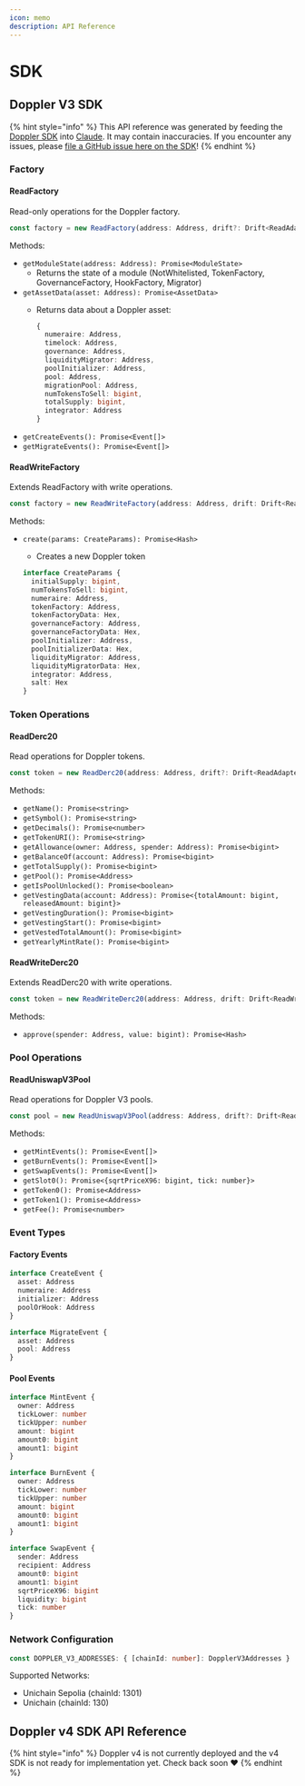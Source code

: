 ```yaml
---
icon: memo
description: API Reference
---
```


# SDK

## Doppler V3 SDK&#x20;

{% hint style="info" %}
This API reference was generated by feeding the [Doppler SDK](https://github.com/whetstoneresearch/doppler-sdk/tree/main/packages/doppler-v3-sdk) into [Claude](https://claude.ai/). It may contain inaccuracies. If you encounter any issues, please [file a GitHub issue here on the SDK](https://github.com/whetstoneresearch/doppler-sdk/issues)!
{% endhint %}

### Factory&#x20;

#### ReadFactory

Read-only operations for the Doppler factory.

```typescript
const factory = new ReadFactory(address: Address, drift?: Drift<ReadAdapter>);
```

Methods:

* `getModuleState(address: Address): Promise<ModuleState>`
  * Returns the state of a module (NotWhitelisted, TokenFactory, GovernanceFactory, HookFactory, Migrator)
* `getAssetData(asset: Address): Promise<AssetData>`
  *   Returns data about a Doppler asset:

      ```typescript
      {
        numeraire: Address,
        timelock: Address,
        governance: Address,
        liquidityMigrator: Address,
        poolInitializer: Address,
        pool: Address,
        migrationPool: Address,
        numTokensToSell: bigint,
        totalSupply: bigint,
        integrator: Address
      }
      ```
* `getCreateEvents(): Promise<Event[]>`
* `getMigrateEvents(): Promise<Event[]>`

#### ReadWriteFactory

Extends ReadFactory with write operations.

```typescript
const factory = new ReadWriteFactory(address: Address, drift: Drift<ReadWriteAdapter>);
```

Methods:

*   `create(params: CreateParams): Promise<Hash>`

    * Creates a new Doppler token

    ```typescript
    interface CreateParams {
      initialSupply: bigint,
      numTokensToSell: bigint,
      numeraire: Address,
      tokenFactory: Address,
      tokenFactoryData: Hex,
      governanceFactory: Address,
      governanceFactoryData: Hex,
      poolInitializer: Address,
      poolInitializerData: Hex,
      liquidityMigrator: Address,
      liquidityMigratorData: Hex,
      integrator: Address,
      salt: Hex
    }
    ```

### Token Operations

#### ReadDerc20

Read operations for Doppler tokens.

```typescript
const token = new ReadDerc20(address: Address, drift?: Drift<ReadAdapter>);
```

Methods:

* `getName(): Promise<string>`
* `getSymbol(): Promise<string>`
* `getDecimals(): Promise<number>`
* `getTokenURI(): Promise<string>`
* `getAllowance(owner: Address, spender: Address): Promise<bigint>`
* `getBalanceOf(account: Address): Promise<bigint>`
* `getTotalSupply(): Promise<bigint>`
* `getPool(): Promise<Address>`
* `getIsPoolUnlocked(): Promise<boolean>`
* `getVestingData(account: Address): Promise<{totalAmount: bigint, releasedAmount: bigint}>`
* `getVestingDuration(): Promise<bigint>`
* `getVestingStart(): Promise<bigint>`
* `getVestedTotalAmount(): Promise<bigint>`
* `getYearlyMintRate(): Promise<bigint>`

#### ReadWriteDerc20

Extends ReadDerc20 with write operations.

```typescript
const token = new ReadWriteDerc20(address: Address, drift: Drift<ReadWriteAdapter>);
```

Methods:

* `approve(spender: Address, value: bigint): Promise<Hash>`

### Pool Operations

#### ReadUniswapV3Pool

Read operations for Doppler V3 pools.

```typescript
const pool = new ReadUniswapV3Pool(address: Address, drift?: Drift<ReadAdapter>);
```

Methods:

* `getMintEvents(): Promise<Event[]>`
* `getBurnEvents(): Promise<Event[]>`
* `getSwapEvents(): Promise<Event[]>`
* `getSlot0(): Promise<{sqrtPriceX96: bigint, tick: number}>`
* `getToken0(): Promise<Address>`
* `getToken1(): Promise<Address>`
* `getFee(): Promise<number>`

### Event Types

#### Factory Events

```typescript
interface CreateEvent {
  asset: Address
  numeraire: Address
  initializer: Address
  poolOrHook: Address
}

interface MigrateEvent {
  asset: Address
  pool: Address
}
```

#### Pool Events

```typescript
interface MintEvent {
  owner: Address
  tickLower: number
  tickUpper: number
  amount: bigint
  amount0: bigint
  amount1: bigint
}

interface BurnEvent {
  owner: Address
  tickLower: number
  tickUpper: number
  amount: bigint
  amount0: bigint
  amount1: bigint
}

interface SwapEvent {
  sender: Address
  recipient: Address
  amount0: bigint
  amount1: bigint
  sqrtPriceX96: bigint
  liquidity: bigint
  tick: number
}
```

### Network Configuration

```typescript
const DOPPLER_V3_ADDRESSES: { [chainId: number]: DopplerV3Addresses }
```

Supported Networks:

* Unichain Sepolia (chainId: 1301)
* Unichain (chainId: 130)

## Doppler v4 SDK API Reference

{% hint style="info" %}
Doppler v4 is not currently deployed and the v4 SDK is not ready for implementation yet. Check back soon :heart:
{% endhint %}
